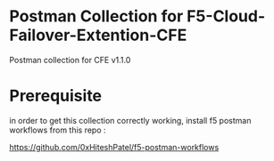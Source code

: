 # Postman Collection for F5-Cloud-Failover-Extention-CFE
Postman collection for CFE v1.1.0

# Prerequisite
in order to get this collection correctly working, install f5 postman workflows from this repo :

https://github.com/0xHiteshPatel/f5-postman-workflows
